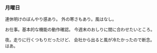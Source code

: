 ### 月曜日

連休明けのぼんやり感あり。
外の寒さもあり。風はなし。

お仕事。基本的な機能の動作確認。
今週末のおしりに間に合わせたいところ。

夜。走りに行くつもりだったけど、
会社から出ると風が冷たかったので断念。
はあ。